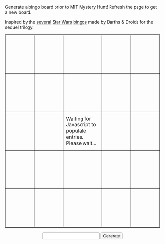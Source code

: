 Generate a bingo board prior to MIT Mystery Hunt! Refresh the page to get a new board.

Inspired by the [several](https://www.darthsanddroids.net/bingo/Episode7/) [Star Wars](https://www.darthsanddroids.net/bingo/Episode8/) [bingos](http://www.darthsanddroids.net/bingo/Episode9/) made by Darths & Droids for the sequel trilogy.

<table border="1" cellpadding="0" cellspacing="0">
    <tr>
        <td width="125" height="125" id="00"></td>
        <td width="125" height="125" id="01"></td>
        <td width="125" height="125" id="02"></td>
        <td width="125" height="125" id="03"></td>
        <td width="125" height="125" id="04"></td>
    </tr>
    <tr>
        <td width="125" height="125" id="10"></td>
        <td width="125" height="125" id="11"></td>
        <td width="125" height="125" id="12"></td>
        <td width="125" height="125" id="13"></td>
        <td width="125" height="125" id="14"></td>
    </tr>
    <tr>
        <td width="125" height="125" id="20"></td>
        <td width="125" height="125" id="21"></td>
        <td width="125" height="125" id="22">Waiting for Javascript to populate entries. Please wait...</td>
        <td width="125" height="125" id="23"></td>
        <td width="125" height="125" id="24"></td>
    </tr>
    <tr>
        <td width="125" height="125" id="30"></td>
        <td width="125" height="125" id="31"></td>
        <td width="125" height="125" id="32"></td>
        <td width="125" height="125" id="33"></td>
        <td width="125" height="125" id="34"></td>
    </tr>
    <tr>
        <td width="125" height="125" id="40"></td>
        <td width="125" height="125" id="41"></td>
        <td width="125" height="125" id="42"></td>
        <td width="125" height="125" id="43"></td>
        <td width="125" height="125" id="44"></td>
    </tr>
</table>

<div style="text-align:center">
    <input id="seed" type="text">
    <button id="generate">Generate</button>
</div>

<script>
var PHRASE_LIST = [
    "Puzzle about Magic: the Gathering.",
    "Puzzle requires playing out a board game.",
    "Answer to the puzzle appears in the title.",
    "Puzzle uses ternary in extraction.",
    "Puzzle release delayed due to technical difficulties.",
    "Something given at the start of Hunt is a puzzle.",
    "Puzzle that requires physically running around.",
    "A puzzle is part of at least two metapuzzles.",
    "Puzzle about Taylor Swift.",
    "Puzzle is stuck for 30+ minutes, then someone checks the work and solves it.",
    "Puzzle is stuck for 4+ hours, then gets backsolved.",
    "Puzzle references previous Mystery Hunts.",
    "Puzzle uses a video game released in the past 2 years.",
    "Puzzle has a clue that references COVID-19 or the coronavirus.",
    "Hunt is won on Monday (Eastern time zone).",
    "Puzzle about Harry Potter.",
    "Puzzle is a Konundrum.",
    "Puzzle uses a TV show that stopped airing before 1990.",
    "Puzzle that uses blood types.",
    "External tool used for hunt goes down.",
    "First puzzle is solved in the first 10 minutes,",
    "Puzzle uses element symbols.",
    "Puzzle uses grad-level math or higher.",
    "There's a copy-to-clipboard button.",
    "A logic puzzle with more than one solution.",
    "Puzzle data is embedded in something publicly available months ago.",
    "Puzzle uses blockchains or cryptocurrency in some way.",
    "Puzzle about bridge or poker.",
    "Puzzle that references Star Trek.",
    "SCAVENGER HUNT!!!",
    "Metapuzzle solved with <= half the answers.",
    "Hunt is won before Sunday (Eastern time zone).",
    "The winning team has < 60 members.",
    "The winning team has 60+ members.",
    "More than 10 incorrect guesses on a single puzzle.",
    "Puzzle about a webcomic.",
    "A puzzle is part of at least two metapuzzles.",
    "Multiple teams are on the final runaround simultaneously.",
    "Puzzle that uses solfege.",
    "Puzzle involves playing a video game.",
    "Puzzle where anagramming is part of the intended solution.",
    "Puzzle uses an anime that started airing in the past 2 years.",
    "Puzzle about Lord of the Rings.",
    "Puzzle requires identifying over 25 audio clips.",
    "Puzzle that references Pokemon.",
    "A puzzle has multiple answers.",
    "Puzzle referencing a Pixar movie.",
    "Puzzle whose crucial step is realizing it matches an MIT landmark.",
    "First meta is solved in the first 2 hours.",
    "A cryptics puzzle where the wordplay half must be modified first.",
    "Puzzle references the US 2020 election.",
    "Puzzle where teams must create a music video.",
    "Puzzle that requires GPS spoofing.",
    "Puzzle which has the phrase HERRING or RED HERRING",
    "Puzzle that references My Little Pony.",
    "The hunt has 160+ puzzles.",
    "The hunt has < 160 puzzles.",
    "Puzzle is stuck because final step is to solve a cryptic and no one can.",
    "Non-meta puzzle answer is over 20 letters long.",
    "No errata is issued during Hunt."
];

// From https://github.com/bryc/code/blob/master/jshash/experimental/cyrb53.js
// Generate 53-bit hash
// Should generate enough randomness / be impossible to rig even with source code.
const cyrb53 = (str, seed = 0) => {
  let h1 = 0xdeadbeef ^ seed,
    h2 = 0x41c6ce57 ^ seed;
  for (let i = 0, ch; i < str.length; i++) {
    ch = str.charCodeAt(i);
    h1 = Math.imul(h1 ^ ch, 2654435761);
    h2 = Math.imul(h2 ^ ch, 1597334677);
  }

  h1 = Math.imul(h1 ^ (h1 >>> 16), 2246822507) ^ Math.imul(h2 ^ (h2 >>> 13), 3266489909);
  h2 = Math.imul(h2 ^ (h2 >>> 16), 2246822507) ^ Math.imul(h1 ^ (h1 >>> 13), 3266489909);

  return 4294967296 * (2097151 & h2) + (h1 >>> 0);
};

// From https://github.com/bryc/code/blob/master/jshash/PRNGs.md#mulberry32
// Seedable PRNG.
function mulberry32(a) {
    return function() {
      a |= 0; a = a + 0x6D2B79F5 | 0;
      var t = Math.imul(a ^ a >>> 15, 1 | a);
      t = t + Math.imul(t ^ t >>> 7, 61 | t) ^ t;
      return ((t ^ t >>> 14) >>> 0) / 4294967296;
    }
}


function cleanSeed(seed) {
    var cleaned = seed.replace(/[^0-9a-zA-Z]/g, '');
    cleaned = cleaned.toUpperCase();
    return cleaned;
}

function shuffle(array, prng) {
    var currentIndex = array.length
      , temporaryValue
      , randomIndex
      ;

    // While there remain elements to shuffle...
    while (0 !== currentIndex) {

      // Pick a remaining element...
      randomIndex = Math.floor(prng() * currentIndex);
      currentIndex -= 1;

      // And swap it with the current element.
      temporaryValue = array[currentIndex];
      array[currentIndex] = array[randomIndex];
      array[randomIndex] = temporaryValue;
    }

    return array;
}

function randomSeed() {
    const chars = 'ABCDEFGHIJKLMNOPQRSTUVWXYZ0123456789';
    let lst = [];
    for (var i = 0; i < 9; i++) {
        lst[i] = chars.charAt(Math.floor(Math.random() * chars.length));
    }
    return lst.join('');
}

// Write a random seed value.
// This is needed to make it work properly on refresh - the browser seems to cache
// the input value which makes it pass the check in generate()
var seedElem = document.getElementById('seed');
seedElem.value = randomSeed();

function generate() {
    if (!seedElem.value) {
        // Generate for them
        console.log(seedElem.value);
        seedElem.value = randomSeed();
    }
    var cleaned = cleanSeed(seedElem.value);
    var prng = mulberry32(cyrb53(cleanSeed(seedElem.value)));

    var phraseList;
    if (cleaned === 'NOISREVHM') {
        phraseList = [
            "Puzzle where teams must create a music video.",
            "Puzzle about Magic: the Gathering.",
            "Puzzle about a webcomic.",
            "Puzzle about Taylor Swift.",
            "Puzzle is a Konundrum.",
            "Puzzle whose crucial step is realizing it matches an MIT landmark.",
            "Puzzle uses grad-level math or higher.",
            "Something given at the start of Hunt is a puzzle.",
            "No errata is issued during Hunt.",
            "Puzzle where anagramming is part of the intended solution.",
            "Puzzle references previous Mystery Hunts.",
            "Puzzle requires playing out a board game.",
            "Puzzle uses a video game released in the past 2 years.",
            "Puzzle uses element symbols.",
            "Multiple teams are on the final runaround simultaneously.",
            "A puzzle is part of at least two metapuzzles.",
            "Hunt is won on Monday (Eastern time zone).",
            "First meta is solved in the first 2 hours.",
            "Puzzle involves playing a video game.",
            "Puzzle which has the phrase HERRING or RED HERRING",
            "First puzzle is solved in the first 10 minutes.",
            "Puzzle uses a TV show that stopped airing before 1990.",
            "Puzzle uses an anime that started airing in the past 2 years.",
            "Hunt is won before Sunday (Eastern time zone).",
        ];
    } else {
        // Shuffle then take first 24 entries.
        phraseList = [...PHRASE_LIST];
        phraseList = shuffle(phraseList, prng);
    }

    var count = 0;
    for (i = 0; i < 5; i++) {
        for (j = 0; j < 5; j++) {
            // Assign entries
            var id = i.toString() + j.toString();
            var element = document.getElementById(id);
            if (i === 2 && j === 2) {
                element.innerHTML = "FREE SQUARE: \"This is not a puzzle.\"";
                element.style.fontWeight = "bold";
            } else {
                element.innerHTML = phraseList[count++];
            }
            // Misc styling
            element.style.textAlign = "center";
            element.style.verticalAlign = "middle";
        }
    }
}

// connect to button and generate intial page
document.getElementById('generate').onclick = function() { generate(); }
generate();
</script>
